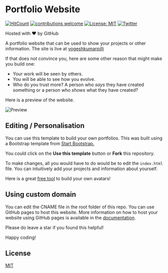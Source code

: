 # Portfolio Website 
[![HitCount](http://hits.dwyl.com/yogeshkumarpilli/yogeshkumarpilli.svg)](http://hits.dwyl.com/yogeshkumarpilli/yogeshkumarpilli-githubio)
[![contributions welcome](https://img.shields.io/badge/contributions-welcome-brightgreen.svg?style=flat)](https://github.com/yogeshkumarpilli/nyogeshkumarpilli.github.io/issues)
[![License: MIT](https://img.shields.io/badge/License-MIT-yellow.svg)](https://opensource.org/licenses/MIT)
[![Twitter](https://img.shields.io/twitter/follow/its_me_yogiii.svg?style=social&label=@its_me_yogiii)](https://twitter.com/its_me_yogiii) 

Hosted with ❤ by GitHub  

A portfolio website that can be used to show your projects or other information. The site is live at [yogeshkumarpilli](https://yogeshkumarpilli.github.io/)

If that does not convince you, here are some other reason that might make you build one:

* Your work will be seen by others.
* You will be able to see how you evolve.
* Who do you trust more? A person who *says* they have created something or a person who *shows* what they have created?

Here is a preview of the website.

![Preview](preview.gif)

## Editing / Personalisation

You can use this template to build your own portfolios. This was built using a Bootstrap template from [Start Bootstrap.](https://startbootstrap.com/)

You could click on the **Use this template** button or **Fork** this repository.

To make changes, all you would have to do would be to edit the `index.html` file. You can intuitively add your projects and information about yourself.

Here is a great [free tool](https://getavataaars.com/) to build your own avatars! 

## Using custom domain

You can edit the CNAME file in the root folder of this repo. You can use GitHub pages to host this website. More information on how to host your website using GitHub pages is available in the [documentation](https://help.github.com/en/github/working-with-github-pages/configuring-a-custom-domain-for-your-github-pages-site).

Please do leave a star if you found this helpful!

Happy coding!

## License
[MIT](https://choosealicense.com/licenses/mit/)
